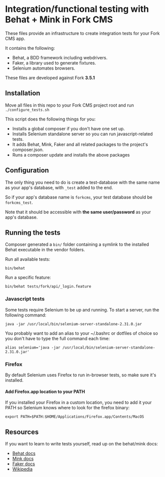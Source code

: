 # Integration/functional testing with Behat + Mink in Fork CMS
These files provide an infrastructure to create integration tests for your Fork CMS app.

It contains the following:
* Behat, a BDD framework including webdrivers.
* Faker, a library used to generate fixtures.
* Selenium automates browsers.

These files are developed against Fork **3.5.1**

## Installation
Move all files in this repo to your Fork CMS project root and run ```./configure_tests.sh```

This script does the following things for you:
* Installs a global composer if you don't have one set up.
* Installs Selenium standalone server so you can run javascript-related tests.
* It adds Behat, Mink, Faker and all related packages to the project's composer.json.
* Runs a composer update and installs the above packages

## Configuration
The only thing you need to do is create a test-database with the same name as your app's database, with ```_test``` added to the end.

So if your app's database name is ```forkcms```, your test database should be ```forkcms_test```.

Note that it should be accessible with **the same user/password** as your app's database.

## Running the tests
Composer generated a ```bin/``` folder containing a symlink to the installed Behat executable in the vendor folders.

Run all available tests:
```
bin/behat
```

Run a specific feature:
```
bin/behat tests/fork/api/_login.feature
```

### Javascript tests
Some tests require Selenium to be up and running.
To start a server, run the following command:

```java -jar /usr/local/bin/selenium-server-standalone-2.31.0.jar```

You probably want to add an alias to your ~/.bashrc or dotfiles of choice so you don't have to type the full command each time:

```alias selenium='java -jar /usr/local/bin/selenium-server-standalone-2.31.0.jar'```

### Firefox
By default Selenium uses Firefox to run in-browser tests, so make sure it's installed.

#### Add Firefox.app location to your PATH
If you installed your Firefox in a custom location, you need to add it your PATH so Selenium knows where to look for the firefox binary:

```export PATH=$PATH:$HOME/Applications/Firefox.app/Contents/MacOS```

## Resources
If you want to learn to write tests yourself, read up on the behat/mink docs:
- [Behat docs](http://docs.behat.org/)
- [Mink docs](http://mink.behat.org/)
- [Faker docs](https://github.com/fzaninotto/Faker)
- [Wikipedia](http://en.wikipedia.org/wiki/Behavior-driven_development)

